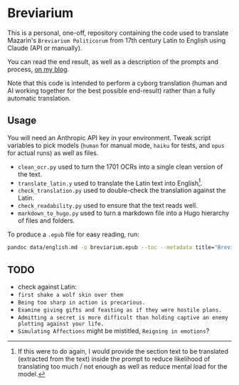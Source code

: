 # Breviarium

This is a personal, one-off, repository containing the code used to translate Mazarin's `Breviarium Politicorum` from 17th century Latin to English using Claude (API or manually).

You can read the end result, as well as a description of the prompts and process, [on my blog](https://nestordemeure.github.io/writing/translations/breviarum_politicorum).

Note that this code is intended to perform a cyborg translation (human and AI working together for the best possible end-result) rather than a fully automatic translation.

## Usage

You will need an Anthropic API key in your environment.
Tweak script variables to pick models (`human` for manual mode, `haiku` for tests, and `opus` for actual runs) as well as files.

* `clean_ocr.py` used to turn the 1701 OCRs into a single clean version of the text.
* `translate_latin.y` used to translate the Latin text into English[^improvement].
* `check_translation.py` used to double-check the translation against the Latin.
* `check_readability.py` used to ensure that the text reads well.
* `markdown_to_hugo.py` used to turn a markdown file into a Hugo hierarchy of files and folders.

To produce a `.epub` file for easy reading, run:

```sh
pandoc data/english.md -o breviarium.epub --toc --metadata title="Breviarium Politicorum" --metadata author="Mazarin" --metadata translator="Nestor D."
```

[^improvement]: If this were to do again, I would provide the section text to be translated (extracted from the text) inside the prompt to reduce likelihood of translating too much / not enough as well as reduce mental load for the model.

## TODO

* check against Latin:
* `first shake a wolf skin over them`
* `Being too sharp in action is precarious.`
* `Examine giving gifts and feasting as if they were hostile plans.`
* `Admitting a secret is more difficult than holding captive an enemy plotting against your life.`
* `Simulating Affections` might be mistitled, `Reigning in emotions`?
